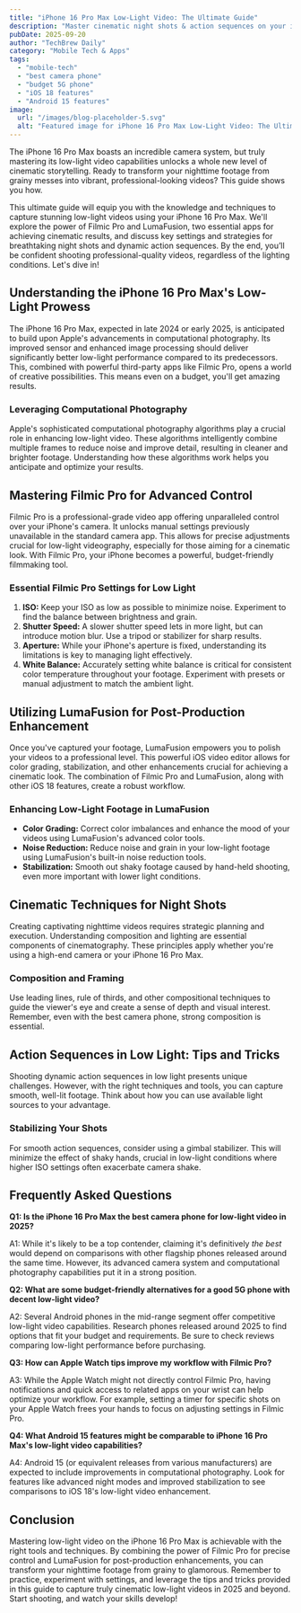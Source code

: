 ```yaml
---
title: "iPhone 16 Pro Max Low-Light Video: The Ultimate Guide"
description: "Master cinematic night shots & action sequences on your iPhone 16 Pro Max!  Learn how to utilize Filmic Pro & LumaFusion for vibrant low-light videos.  Unlock the best camera phone features in 2025. Read now!"
pubDate: 2025-09-20
author: "TechBrew Daily"
category: "Mobile Tech & Apps"
tags:
  - "mobile-tech"
  - "best camera phone"
  - "budget 5G phone"
  - "iOS 18 features"
  - "Android 15 features"
image:
  url: "/images/blog-placeholder-5.svg"
  alt: "Featured image for iPhone 16 Pro Max Low-Light Video: The Ultimate Guide"
---
```


The iPhone 16 Pro Max boasts an incredible camera system, but truly mastering its low-light video capabilities unlocks a whole new level of cinematic storytelling.  Ready to transform your nighttime footage from grainy messes into vibrant, professional-looking videos? This guide shows you how.

This ultimate guide will equip you with the knowledge and techniques to capture stunning low-light videos using your iPhone 16 Pro Max. We'll explore the power of Filmic Pro and LumaFusion, two essential apps for achieving cinematic results, and discuss key settings and strategies for breathtaking night shots and dynamic action sequences.  By the end, you’ll be confident shooting professional-quality videos, regardless of the lighting conditions.  Let's dive in!


## Understanding the iPhone 16 Pro Max's Low-Light Prowess

The iPhone 16 Pro Max, expected in late 2024 or early 2025, is anticipated to build upon Apple's advancements in computational photography.  Its improved sensor and enhanced image processing should deliver significantly better low-light performance compared to its predecessors.  This, combined with powerful third-party apps like Filmic Pro, opens a world of creative possibilities.  This means even on a budget, you'll get amazing results.

### Leveraging Computational Photography

Apple's sophisticated computational photography algorithms play a crucial role in enhancing low-light video.  These algorithms intelligently combine multiple frames to reduce noise and improve detail, resulting in cleaner and brighter footage. Understanding how these algorithms work helps you anticipate and optimize your results.

## Mastering Filmic Pro for Advanced Control

Filmic Pro is a professional-grade video app offering unparalleled control over your iPhone's camera. It unlocks manual settings previously unavailable in the standard camera app.  This allows for precise adjustments crucial for low-light videography, especially for those aiming for a cinematic look.  With Filmic Pro, your iPhone becomes a powerful, budget-friendly filmmaking tool.

### Essential Filmic Pro Settings for Low Light

1. **ISO:**  Keep your ISO as low as possible to minimize noise.  Experiment to find the balance between brightness and grain.
2. **Shutter Speed:**  A slower shutter speed lets in more light, but can introduce motion blur. Use a tripod or stabilizer for sharp results.
3. **Aperture:** While your iPhone's aperture is fixed, understanding its limitations is key to managing light effectively.
4. **White Balance:** Accurately setting white balance is critical for consistent color temperature throughout your footage.  Experiment with presets or manual adjustment to match the ambient light.


## Utilizing LumaFusion for Post-Production Enhancement

Once you've captured your footage, LumaFusion empowers you to polish your videos to a professional level. This powerful iOS video editor allows for color grading, stabilization, and other enhancements crucial for achieving a cinematic look.  The combination of Filmic Pro and LumaFusion, along with other iOS 18 features, create a robust workflow.

### Enhancing Low-Light Footage in LumaFusion

* **Color Grading:**  Correct color imbalances and enhance the mood of your videos using LumaFusion's advanced color tools.
* **Noise Reduction:**  Reduce noise and grain in your low-light footage using LumaFusion's built-in noise reduction tools.
* **Stabilization:** Smooth out shaky footage caused by hand-held shooting, even more important with lower light conditions.

## Cinematic Techniques for Night Shots

Creating captivating nighttime videos requires strategic planning and execution.  Understanding composition and lighting are essential components of cinematography.  These principles apply whether you're using a high-end camera or your iPhone 16 Pro Max.

### Composition and Framing

Use leading lines, rule of thirds, and other compositional techniques to guide the viewer's eye and create a sense of depth and visual interest.   Remember, even with the best camera phone, strong composition is essential.


## Action Sequences in Low Light: Tips and Tricks

Shooting dynamic action sequences in low light presents unique challenges. However, with the right techniques and tools, you can capture smooth, well-lit footage.  Think about how you can use available light sources to your advantage.


### Stabilizing Your Shots

For smooth action sequences, consider using a gimbal stabilizer.  This will minimize the effect of shaky hands, crucial in low-light conditions where higher ISO settings often exacerbate camera shake.

## Frequently Asked Questions

**Q1:  Is the iPhone 16 Pro Max the best camera phone for low-light video in 2025?**

A1: While it's likely to be a top contender, claiming it's definitively *the best* would depend on comparisons with other flagship phones released around the same time.  However, its advanced camera system and computational photography capabilities put it in a strong position.


**Q2:  What are some budget-friendly alternatives for a good 5G phone with decent low-light video?**

A2: Several Android phones in the mid-range segment offer competitive low-light video capabilities.  Research phones released around 2025 to find options that fit your budget and requirements.  Be sure to check reviews comparing low-light performance before purchasing.


**Q3:  How can Apple Watch tips improve my workflow with Filmic Pro?**

A3: While the Apple Watch might not directly control Filmic Pro, having notifications and quick access to related apps on your wrist can help optimize your workflow.  For example, setting a timer for specific shots on your Apple Watch frees your hands to focus on adjusting settings in Filmic Pro.


**Q4: What Android 15 features might be comparable to iPhone 16 Pro Max's low-light video capabilities?**

A4:  Android 15 (or equivalent releases from various manufacturers) are expected to include improvements in computational photography.   Look for features like advanced night modes and improved stabilization to see comparisons to iOS 18's low-light video enhancement.


## Conclusion

Mastering low-light video on the iPhone 16 Pro Max is achievable with the right tools and techniques.  By combining the power of Filmic Pro for precise control and LumaFusion for post-production enhancements, you can transform your nighttime footage from grainy to glamorous. Remember to practice, experiment with settings, and leverage the tips and tricks provided in this guide to capture truly cinematic low-light videos in 2025 and beyond.  Start shooting, and watch your skills develop!